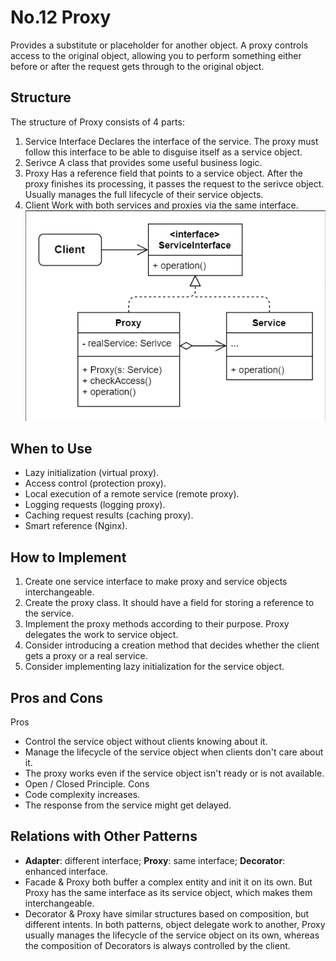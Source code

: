 # No.12 Proxy
Provides a substitute or placeholder for another object. A proxy controls access to the original object, allowing you to perform something either before or after the request gets through to the original object.

## Structure
The structure of Proxy consists of 4 parts:
1. Service Interface
  Declares the interface of the service. The proxy must follow this interface to be able to disguise itself as a service object.
2. Serivce
  A class that provides some useful business logic.
3. Proxy
  Has a reference field that points to a service object. After the proxy finishes its processing, it passes the request to the serivce object. Usually manages the full lifecycle of their service objects.
4. Client
  Work with both services and proxies via the same interface.
![avatar](structure.png)

## When to Use
- Lazy initialization (virtual proxy).
- Access control (protection proxy).
- Local execution of a remote service (remote proxy).
- Logging requests (logging proxy).
- Caching request results (caching proxy).
- Smart reference (Nginx).

## How to Implement
1. Create one service interface to make proxy and service objects interchangeable.
2. Create the proxy class. It should have a field for storing a reference to the service.
3. Implement the proxy methods according to their purpose. Proxy delegates the work to service object.
4. Consider introducing a creation method that decides whether the client gets a proxy or a real service.
5. Consider implementing lazy initialization for the service object.

## Pros and Cons
Pros
- Control the service object without clients knowing about it.
- Manage the lifecycle of the service object when clients don't care about it.
- The proxy works even if the service object isn't ready or is not available.
- Open / Closed Principle.
Cons
- Code complexity increases.
- The response from the service might get delayed.

## Relations with Other Patterns
- **Adapter**: different interface; **Proxy**: same interface; **Decorator**: enhanced interface.
- Facade & Proxy both buffer a complex entity and init it on its own. But Proxy has the same interface as its service object, which makes them interchangeable.
- Decorator & Proxy have similar structures based on composition, but different intents. In both patterns, object delegate work to another, Proxy usually manages the lifecycle of the service object on its own, whereas the composition of Decorators is always controlled by the client.